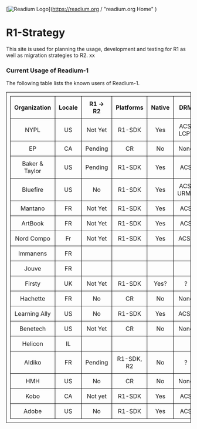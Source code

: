 <style>
table, td, th {
        border: 1px solid black; padding:10px;
        }
</style>

[![Readium Logo](https://readium.org/assets/logos/readiumlogo_64.png)](https://readium.org / "readium.org Home" )

# R1-Strategy
This site is used for planning the usage, development and testing for R1 as well as migration strategies to R2. xx

### Current Usage of Readium-1
The following table lists the known users of Readium-1.

|  Organization  | Locale | R1 -> R2 | Platforms | Native | DRM |
|:-------------:|:-------------:|:------------:|:--------:|:-------:|:-------:|
| NYPL  | US | Not Yet | R1-SDK | Yes | ACS, LCP? |
| EP  | CA | Pending | CR | No | None |
| Baker & Taylor  | US | Pending | R1-SDK | Yes | ACS |
| Bluefire  | US | No | R1-SDK | Yes | ACS, URMS |
| Mantano  | FR | Not Yet | R1-SDK | Yes | ACS |
| ArtBook  | FR | Not Yet | R1-SDK | Yes | ACS |
| Nord Compo  | Fr | Not Yet | R1-SDK | Yes | ACS? |
| Immanens  | FR |  |  | | |
| Jouve  | FR |  |  | | |
| Firsty  | UK | Not Yet | R1-SDK | Yes? | ? |
| Hachette  | FR | No | CR | No | None |
| Learning Ally  | US | No | R1-SDK | Yes | ACS? |
| Benetech  | US | Not Yet | CR | No | None |
| Helicon  | IL |  |  | | |
| Aldiko  | FR | Pending | R1-SDK, R2 | No | ? |
| HMH  | US | No | CR  | No | None |
| Kobo  | CA | Not yet | R1-SDK | Yes | ACS |
| Adobe  | US | No | R1-SDK | Yes | ACS |



